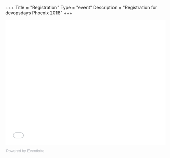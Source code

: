 +++
Title = "Registration"
Type = "event"
Description = "Registration for devopsdays Phoenix 2018"
+++

<div style="width:100%; text-align:left;">

<div style="width:100%; text-align:left;"><iframe src="//eventbrite.com/tickets-external?eid=47725870363&ref=etckt" frameborder="0" height="393" width="100%" vspace="0" hspace="0" marginheight="5" marginwidth="5" scrolling="auto" allowtransparency="true"></iframe><div style="font-family:Helvetica, Arial; font-size:12px; padding:10px 0 5px; margin:2px; width:100%; text-align:left;" ><a class="powered-by-eb" style="color: #ADB0B6; text-decoration: none;" target="_blank" href="http://www.eventbrite.com/">Powered by Eventbrite</a></div></div>

</div></div>
</div>
